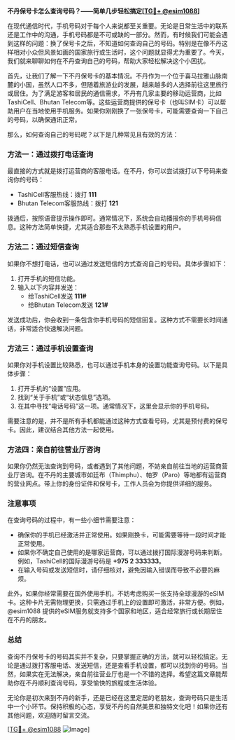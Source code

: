 **不丹保号卡怎么查询号码？——简单几步轻松搞定[[TG💪+ @esim1088](https://t.me/s/esim1088)]**

在现代通信时代，手机号码对于每个人来说都至关重要。无论是日常生活中的联系还是工作中的沟通，手机号码都是不可或缺的一部分。然而，有时候我们可能会遇到这样的问题：换了保号卡之后，不知道如何查询自己的号码。特别是在像不丹这样相对小众但风景如画的国家旅行或生活时，这个问题就显得尤为重要了。今天，我们就来聊聊如何在不丹查询自己的号码，帮助大家轻松解决这个小困扰。

首先，让我们了解一下不丹保号卡的基本情况。不丹作为一个位于喜马拉雅山脉南麓的小国，虽然人口不多，但随着旅游业的发展，越来越多的人选择前往这里旅行或居住。为了满足游客和居民的通信需求，不丹有几家主要的移动运营商，比如TashiCell、Bhutan Telecom等。这些运营商提供的保号卡（也叫SIM卡）可以帮助用户在当地使用手机服务。如果你刚刚换了一张保号卡，可能需要查询一下自己的号码，以确保通讯正常。

那么，如何查询自己的号码呢？以下是几种常见且有效的方法：

### 方法一：通过拨打电话查询

最直接的方式就是拨打运营商的客服电话。在不丹，你可以尝试拨打以下号码来查询你的号码：

- TashiCell客服热线：拨打 **111**
- Bhutan Telecom客服热线：拨打 **121**

拨通后，按照语音提示操作即可。通常情况下，系统会自动播报你的手机号码信息。这种方法简单快捷，尤其适合那些不太熟悉手机设置的用户。

### 方法二：通过短信查询

如果你不想打电话，也可以通过发送短信的方式查询自己的号码。具体步骤如下：

1. 打开手机的短信功能。
2. 输入以下内容并发送：
   - 给TashiCell发送 **111#**
   - 给Bhutan Telecom发送 **121#**

发送成功后，你会收到一条包含你手机号码的短信回复。这种方式不需要长时间通话，非常适合快速解决问题。

### 方法三：通过手机设置查询

如果你对手机设置比较熟悉，也可以通过手机本身的设置功能查询号码。以下是具体步骤：

1. 打开手机的“设置”应用。
2. 找到“关于手机”或“状态信息”选项。
3. 在其中寻找“电话号码”这一项。通常情况下，这里会显示你的手机号码。

需要注意的是，并不是所有手机都能通过这种方式查看号码，尤其是预付费的保号卡。因此，建议结合其他方法一起使用。

### 方法四：亲自前往营业厅咨询

如果你仍然无法查询到号码，或者遇到了其他问题，不妨亲自前往当地的运营商营业厅咨询。在不丹的主要城市如廷布（Thimphu）、帕罗（Paro）等地都有运营商的营业网点。带上你的身份证件和保号卡，工作人员会为你提供详细的服务。

### 注意事项

在查询号码的过程中，有一些小细节需要注意：

- 确保你的手机已经激活并正常使用。如果刚换卡，可能需要等待一段时间才能正常使用。
- 如果你不确定自己使用的是哪家运营商，可以通过拨打国际漫游号码来判断。例如，TashiCell的国际漫游号码是 **+975 2 333333**。
- 在输入号码或发送短信时，请仔细核对，避免因输入错误而导致不必要的麻烦。

此外，如果你经常需要在国外使用手机，不妨考虑购买一张支持全球漫游的eSIM卡。这种卡片无需物理更换，只需通过手机上的设置即可激活，非常方便。例如，@esim1088 提供的eSIM服务就支持多个国家和地区，适合经常旅行或长期居住在不丹的朋友。

### 总结

查询不丹保号卡的号码其实并不复杂，只要掌握正确的方法，就可以轻松搞定。无论是通过拨打客服电话、发送短信，还是查看手机设置，都可以找到你的号码。当然，如果实在无法解决，亲自前往营业厅也是一个不错的选择。希望这篇文章能帮助你在不丹顺利查询号码，享受愉快的旅程或生活体验。

无论你是初次来到不丹的新手，还是已经在这里定居的老朋友，查询号码只是生活中一个小环节。保持积极的心态，享受不丹的自然美景和独特文化吧！如果你还有其他问题，欢迎随时留言交流。

[[TG💪+ @esim1088](https://t.me/s/esim1088) ![Image](https://i.postimg.cc/4NQfJmqS/Snipaste-2025-05-13-00-14-12.png)]